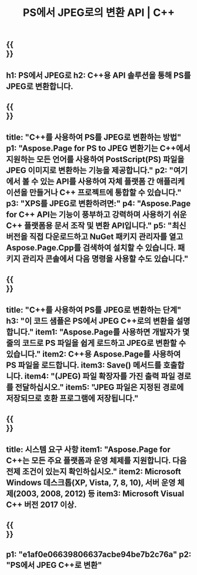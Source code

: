 ﻿---
translation: true
template: /_templates/_conversion-child-cpp.md
title: PS에서 JPEG로의 변환 API | C++
url: /cpp/conversion/ps-to-jpeg/
description: Aspose.Page for C++ API 솔루션에서 제공하는 PS에서 JPEG로의 변환. Windows 32비트, Windows 64비트 및 Linux 64비트용 C++ 런타임 환경에서 작동합니다.
informat: PS
outformat: JPEG
otherformats: XPS EPS
---

{{<section banner>}}
---
h1: PS에서 JPEG로
h2: C++용 API 솔루션을 통해 PS를 JPEG로 변환합니다.
---

{{<section overview>}}
---
title: "C++를 사용하여 PS를 JPEG로 변환하는 방법"
p1: "Aspose.Page for PS to JPEG 변환기는 C++에서 지원하는 모든 언어를 사용하여 PostScript(PS) 파일을 JPEG 이미지로 변환하는 기능을 제공합니다."
p2: "여기에서 볼 수 있는 API를 사용하여 자체 플랫폼 간 애플리케이션을 만들거나 C++ 프로젝트에 통합할 수 있습니다."
p3: "XPS를 JPEG로 변환하려면:"
p4: "Aspose.Page for C++ API는 기능이 풍부하고 강력하며 사용하기 쉬운 C++ 플랫폼용 문서 조작 및 변환 API입니다."
p5: "최신 버전을 직접 다운로드하고 NuGet 패키지 관리자를 열고 Aspose.Page.Cpp를 검색하여 설치할 수 있습니다. 패키지 관리자 콘솔에서 다음 명령을 사용할 수도 있습니다."
---

{{<section feature1>}}
---
title: "C++를 사용하여 PS를 JPEG로 변환하는 단계"
h3: "이 코드 샘플은 PS에서 JPEG C++로의 변환을 설명합니다."
item1: "Aspose.Page를 사용하면 개발자가 몇 줄의 코드로 PS 파일을 쉽게 로드하고 JPEG로 변환할 수 있습니다."
item2: C++용 Aspose.Page를 사용하여 PS 파일을 로드합니다.
item3: Save() 메서드를 호출합니다.
item4: "(JPEG) 파일 확장자를 가진 출력 파일 경로를 전달하십시오."
item5: "JPEG 파일은 지정된 경로에 저장되므로 호환 프로그램에 저장됩니다."
---

{{<section feature2>}}
---
title: 시스템 요구 사항
item1: "Aspose.Page for C++는 모든 주요 플랫폼과 운영 체제를 지원합니다. 다음 전제 조건이 있는지 확인하십시오."
item2: Microsoft Windows 데스크톱(XP, Vista, 7, 8, 10), 서버 운영 체제(2003, 2008, 2012) 등
item3: Microsoft Visual C++ 버전 2017 이상.
---

{{<section gist>}}
---
p1: "e1af0e06639806637acbe94be7b2c76a"
p2: "PS에서 JPEG C++로 변환"
---
